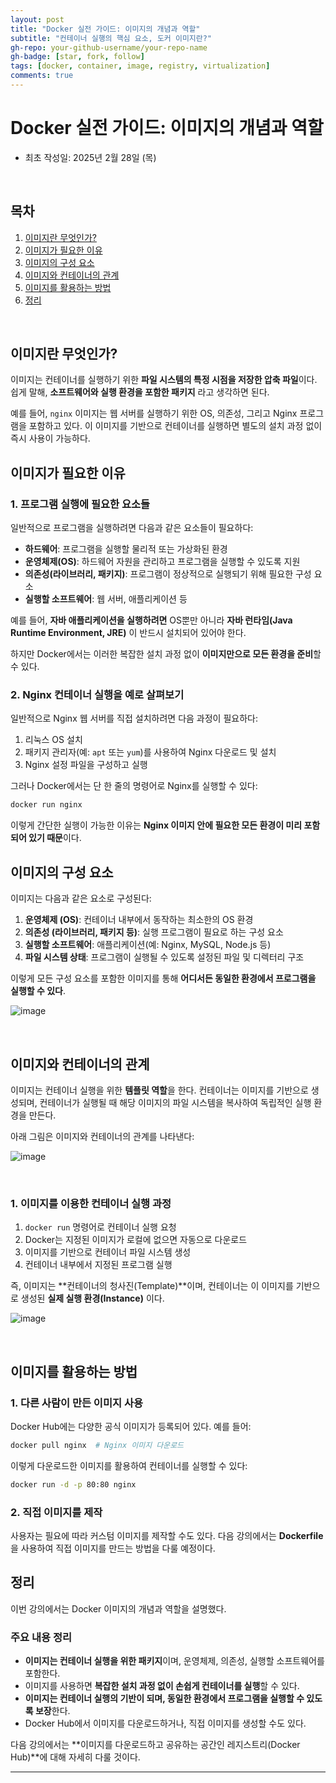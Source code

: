 ```yaml
---
layout: post
title: "Docker 실전 가이드: 이미지의 개념과 역할"
subtitle: "컨테이너 실행의 핵심 요소, 도커 이미지란?"
gh-repo: your-github-username/your-repo-name
gh-badge: [star, fork, follow]
tags: [docker, container, image, registry, virtualization]
comments: true
---
```


# Docker 실전 가이드: 이미지의 개념과 역할
- 최초 작성일: 2025년 2월 28일 (목)

<br>

## 목차
1. [이미지란 무엇인가?](#이미지란-무엇인가)
2. [이미지가 필요한 이유](#이미지가-필요한-이유)
3. [이미지의 구성 요소](#이미지의-구성-요소)
4. [이미지와 컨테이너의 관계](#이미지와-컨테이너의-관계)
5. [이미지를 활용하는 방법](#이미지를-활용하는-방법)
6. [정리](#정리)

<br>

## 이미지란 무엇인가?

이미지는 컨테이너를 실행하기 위한 **파일 시스템의 특정 시점을 저장한 압축 파일**이다. 쉽게 말해, **소프트웨어와 실행 환경을 포함한 패키지** 라고 생각하면 된다.

예를 들어, `nginx` 이미지는 웹 서버를 실행하기 위한 OS, 의존성, 그리고 Nginx 프로그램을 포함하고 있다. 이 이미지를 기반으로 컨테이너를 실행하면 별도의 설치 과정 없이 즉시 사용이 가능하다.

## 이미지가 필요한 이유

### 1. 프로그램 실행에 필요한 요소들
일반적으로 프로그램을 실행하려면 다음과 같은 요소들이 필요하다:
- **하드웨어**: 프로그램을 실행할 물리적 또는 가상화된 환경
- **운영체제(OS)**: 하드웨어 자원을 관리하고 프로그램을 실행할 수 있도록 지원
- **의존성(라이브러리, 패키지)**: 프로그램이 정상적으로 실행되기 위해 필요한 구성 요소
- **실행할 소프트웨어**: 웹 서버, 애플리케이션 등

예를 들어, **자바 애플리케이션을 실행하려면** OS뿐만 아니라 **자바 런타임(Java Runtime Environment, JRE)** 이 반드시 설치되어 있어야 한다.

하지만 Docker에서는 이러한 복잡한 설치 과정 없이 **이미지만으로 모든 환경을 준비**할 수 있다.

### 2. Nginx 컨테이너 실행을 예로 살펴보기
일반적으로 Nginx 웹 서버를 직접 설치하려면 다음 과정이 필요하다:
1. 리눅스 OS 설치
2. 패키지 관리자(예: `apt` 또는 `yum`)를 사용하여 Nginx 다운로드 및 설치
3. Nginx 설정 파일을 구성하고 실행

그러나 Docker에서는 단 한 줄의 명령어로 Nginx를 실행할 수 있다:

```bash
docker run nginx
```

이렇게 간단한 실행이 가능한 이유는 **Nginx 이미지 안에 필요한 모든 환경이 미리 포함되어 있기 때문**이다.

## 이미지의 구성 요소

이미지는 다음과 같은 요소로 구성된다:

1. **운영체제 (OS)**: 컨테이너 내부에서 동작하는 최소한의 OS 환경
2. **의존성 (라이브러리, 패키지 등)**: 실행 프로그램이 필요로 하는 구성 요소
3. **실행할 소프트웨어**: 애플리케이션(예: Nginx, MySQL, Node.js 등)
4. **파일 시스템 상태**: 프로그램이 실행될 수 있도록 설정된 파일 및 디렉터리 구조

이렇게 모든 구성 요소를 포함한 이미지를 통해 **어디서든 동일한 환경에서 프로그램을 실행할 수 있다**.

![image](https://github.com/user-attachments/assets/85e4448d-b3bf-4875-8cbd-937b609b41be)

<br>

## 이미지와 컨테이너의 관계

이미지는 컨테이너 실행을 위한 **템플릿 역할**을 한다. 컨테이너는 이미지를 기반으로 생성되며, 컨테이너가 실행될 때 해당 이미지의 파일 시스템을 복사하여 독립적인 실행 환경을 만든다.

아래 그림은 이미지와 컨테이너의 관계를 나타낸다:

![image](https://github.com/user-attachments/assets/bc18d8ef-13a4-4f81-8f31-b2f78025ee05)

<br>

### 1. 이미지를 이용한 컨테이너 실행 과정
1. `docker run` 명령어로 컨테이너 실행 요청
2. Docker는 지정된 이미지가 로컬에 없으면 자동으로 다운로드
3. 이미지를 기반으로 컨테이너 파일 시스템 생성
4. 컨테이너 내부에서 지정된 프로그램 실행

즉, 이미지는 **컨테이너의 청사진(Template)**이며, 컨테이너는 이 이미지를 기반으로 생성된 **실제 실행 환경(Instance)** 이다.

![image](https://github.com/user-attachments/assets/b6431450-1137-4173-a984-59a8005ef8e6)

<br>

## 이미지를 활용하는 방법

### 1. 다른 사람이 만든 이미지 사용
Docker Hub에는 다양한 공식 이미지가 등록되어 있다. 예를 들어:

```bash
docker pull nginx  # Nginx 이미지 다운로드
```

이렇게 다운로드한 이미지를 활용하여 컨테이너를 실행할 수 있다:

```bash
docker run -d -p 80:80 nginx
```

### 2. 직접 이미지를 제작
사용자는 필요에 따라 커스텀 이미지를 제작할 수도 있다. 다음 강의에서는 **Dockerfile**을 사용하여 직접 이미지를 만드는 방법을 다룰 예정이다.

## 정리

이번 강의에서는 Docker 이미지의 개념과 역할을 설명했다.

### 주요 내용 정리
- **이미지는 컨테이너 실행을 위한 패키지**이며, 운영체제, 의존성, 실행할 소프트웨어를 포함한다.
- 이미지를 사용하면 **복잡한 설치 과정 없이 손쉽게 컨테이너를 실행**할 수 있다.
- **이미지는 컨테이너 실행의 기반이 되며, 동일한 환경에서 프로그램을 실행할 수 있도록 보장**한다.
- Docker Hub에서 이미지를 다운로드하거나, 직접 이미지를 생성할 수도 있다.

다음 강의에서는 **이미지를 다운로드하고 공유하는 공간인 레지스트리(Docker Hub)**에 대해 자세히 다룰 것이다.

---

